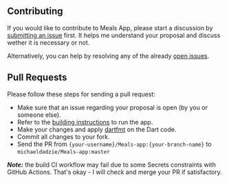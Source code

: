 ## Contributing

If you would like to contribute to Meals App, please start a discussion by [submitting an issue](https://github.com/michaeldadzie/Meals-App/issues/new) first. It helps me understand your proposal and discuss wether it is necessary or not.

Alternatively, you can help by resolving any of the already [open issues](https://github.com/michaeldadzie/Meals-App/issues).

## Pull Requests

Please follow these steps for sending a pull request:

-   Make sure that an issue regarding your proposal is open (by you or someone else).
-   Refer to the [building instructions](https://github.com/michaeldadzie/Meals-App/blob/master/README.md#building) to run the app.
-   Make your changes and apply [dartfmt](https://dart.dev/tools/dartfmt) on the Dart code.
-   Commit all changes to your fork.
-   Send the PR from `{your-username}/Meals-app:{your-branch-name}` to `michaeldadzie/Meals-app:master`

***Note:*** the build CI workflow may fail due to some Secrets constraints with GitHub Actions. That's okay - I will check and merge your PR if satisfactory.

